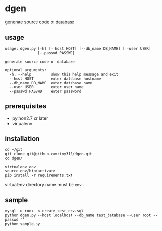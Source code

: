 # dgen
generate source code of database

## usage
```
usage: dgen.py [-h] [--host HOST] [--db_name DB_NAME] [--user USER]
               [--passwd PASSWD]

generate source code of database

optional arguments:
  -h, --help         show this help message and exit
  --host HOST        enter database hostname
  --db_name DB_NAME  enter database name
  --user USER        enter user name
  --passwd PASSWD    enter password
```


## prerequisites
- python2.7 or later
- virtualenv

## installation
```
cd ~/git
git clone git@github.com:tmy310/dgen.git
cd dgen/

virtualenv env
source env/bin/activate
pip install -r requirements.txt
```
virtualenv directory name must be `env` .

## sample
```
mysql -u root  < create_test_env.sql
python dgen.py --host localhost --db_name test_database --user root --passwd ''
python sample.py
```
